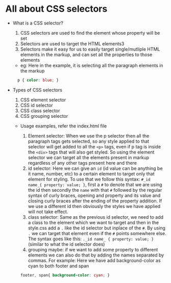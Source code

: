 # All about CSS selectors

- What is a CSS selector?
  1. CSS selectors are used to find the element whose property will be set
  2. Selectors are used to target the HTML elements3
  3. Selectors make it easy for us to easily target single/mutliple HTML elements in the markup, and can set all the properties to those elements

  - eg: Here in the example, it is selecting all the paragraph elements in the markup

  ``` css
    p { color: blue; }
  ```

- Types of CSS selectors
  1. CSS element selector
  2. CSS id selector
  3. CSS class selector
  4. CSS grouping selector
  - Usage examples, refer the index.html file
    1. Element selector: When we use the p selector then all the paragraph tags gets selected, so any style applied to that selector will get added to all the `<p>` tags, even if p tag is inside the `<div>` tags that will also get styled. So using the element selector we can target all the elements present in markup regardless of any other tags present here and there
    2. id selector: Here we can give an `id` (id value can be anything be it name, number, etc) to a certain element to target only that element for styling. To use that we follow this syntax: `#_id name_{ property: value; }`, first a `#` to denote that we are using the id then secondly the `name` with that `#` followed by the regular syntax of curly braces, opening and property and its value and closing curly braces after the ending of the property addition. If we use a different id then obviously the styles we have applied will not take effect.
    3. class selector: Same as the previous id selector, we need to add a class to the element which we want to target and then in the style.css add a `.` like the id selector but inplace of the `#`. By using `.` we can target that element even if the `#` points somewhere else. The syntax goes like this: `._id name_ { property: value; }` (similar to what the id selector does)
    4. grouping maybe: if we want to add some property to different elements we can also do that by adding the names separated by commas. For example: Here we have add background-color as cyan to both footer and span

    ``` css
    footer, span{ background-color: cyan; }
    ```
